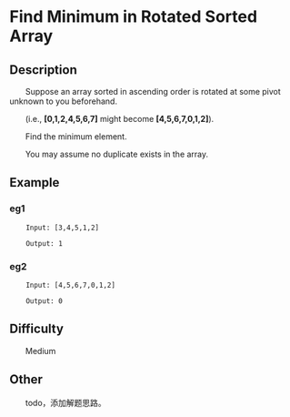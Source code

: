 # Find Minimum in Rotated Sorted Array

## Description

&emsp;&emsp;Suppose an array sorted in ascending order is rotated at some pivot unknown to you beforehand.

&emsp;&emsp;\(i.e.,  **\[0,1,2,4,5,6,7\]** might become **\[4,5,6,7,0,1,2\]**\).

&emsp;&emsp;Find the minimum element.

&emsp;&emsp;You may assume no duplicate exists in the array.

## Example

### eg1

```
    Input: [3,4,5,1,2] 
    
    Output: 1
```

### eg2

```
    Input: [4,5,6,7,0,1,2]
    
    Output: 0
```

## Difficulty

&emsp;&emsp;Medium

## Other

&emsp;&emsp;todo，添加解题思路。